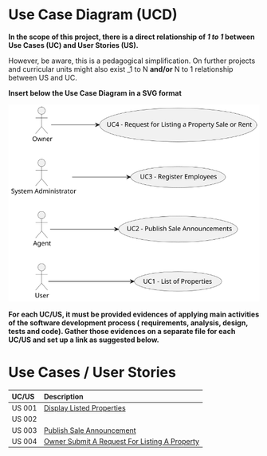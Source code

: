 # Use Case Diagram (UCD)

**In the scope of this project, there is a direct relationship of _1 to 1_ between Use Cases (UC) and User Stories (US).**

However, be aware, this is a pedagogical simplification. On further projects and curricular units might also exist _1 to
N **and/or** N to 1 relationship between US and UC.

**Insert below the Use Case Diagram in a SVG format**

![Use Case Diagram](./svg/use-case-diagram.svg)

**For each UC/US, it must be provided evidences of applying main activities of the software development process (
requirements, analysis, design, tests and code). Gather those evidences on a separate file for each UC/US and set up a
link as suggested below.**

# Use Cases / User Stories

| UC/US  | Description                                        |                   
|:-------|:---------------------------------------------------|
| US 001 | [Display Listed Properties](../../us001/Readme.md) |
| US 002 | [](../../us002/Readme.md)                          |
| US 003 | [Publish Sale Announcement](../../us003/Readme.md)                          |
| US 004 | [Owner Submit A Request For Listing A Property](../../us004/Readme.md)                          |

